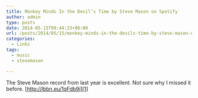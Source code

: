 ```yaml
---
title: Monkey Minds In the Devil’s Time by Steve Mason on Spotify
author: admin
type: posts
date: 2014-05-15T09:44:23+00:00
url: /posts/2014/05/15/monkey-minds-in-the-devils-time-by-steve-mason-on-spotify/
categories:
  - Links
tags:
  - music
  - stevemason

---
```

The Steve Mason record from last year is excellent. Not sure why I missed it before. [http://lbbn.eu/1qFdb9i][1]

 [1]: http://open.spotify.com/album/0OlY7CuPMVW3qrga41Td0M